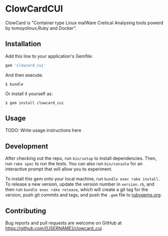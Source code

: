 # ClowCardCUI

ClowCard is "Container type Linux malWare Cretical Analysing tools powerd by tomoyolinux,Ruby and Docker".

## Installation

Add this line to your application's Gemfile:

```ruby
gem 'clowcard_cui'
```

And then execute:

    $ bundle

Or install it yourself as:

    $ gem install clowcard_cui

## Usage

TODO: Write usage instructions here

## Development

After checking out the repo, run `bin/setup` to install dependencies. Then, run `rake spec` to run the tests. You can also run `bin/console` for an interactive prompt that will allow you to experiment.

To install this gem onto your local machine, run `bundle exec rake install`. To release a new version, update the version number in `version.rb`, and then run `bundle exec rake release`, which will create a git tag for the version, push git commits and tags, and push the `.gem` file to [rubygems.org](https://rubygems.org).

## Contributing

Bug reports and pull requests are welcome on GitHub at https://github.com/[USERNAME]/clowcard_cui.

